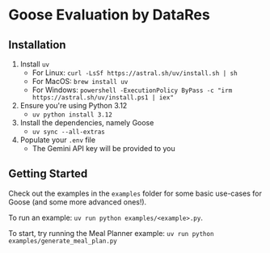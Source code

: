 # Goose Evaluation by DataRes

## Installation

1. Install `uv`
    - For Linux: `curl -LsSf https://astral.sh/uv/install.sh | sh`
    - For MacOS: `brew install uv`
    - For Windows: `powershell -ExecutionPolicy ByPass -c "irm https://astral.sh/uv/install.ps1 | iex"`
2. Ensure you're using Python 3.12
    - `uv python install 3.12`
3. Install the dependencies, namely Goose
    - `uv sync --all-extras`
4. Populate your `.env` file
    - The Gemini API key will be provided to you

## Getting Started

Check out the examples in the `examples` folder for some basic use-cases for Goose (and some more advanced ones!).

To run an example: `uv run python examples/<example>.py`.

To start, try running the Meal Planner example: `uv run python examples/generate_meal_plan.py`
